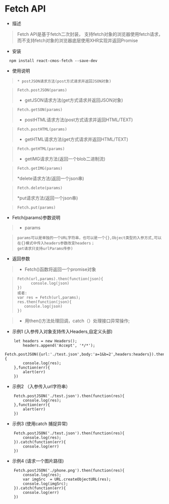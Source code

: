 # Fetch API
* 描述

> Fetch API是基于fetch二次封装，
支持fetch对象的浏览器使用fetch请求，而不支持fetch对象的浏览器底层使用XHR实现并返回Promise

* 安装

```
  npm install react-cmos-fetch --save-dev
```
* 使用说明


>```
>* postJSON请求方法(post方式请求并返回JSON对象)

>```
>Fetch.postJSON(params)
>```
>* getJSON请求方法(get方式请求并返回JSON对象)

>```
>Fetch.getSON(params)
>```
>* postHTML请求方法(post方式请求并返回HTML/TEXT)

>```
>Fetch.postHTML(params)
>```
>* getHTML请求方法(get方式请求并返回HTML/TEXT)

>```
>Fetch.getHTML(params)
>```
>* getIMG请求方法(返回一个blob二进制流)

>```
>Fetch.getIMG(params)
>```
>*delete请求方法(返回一个json串)

>```
>Fetch.delete(params)
>```
>*put请求方法(返回一个json串)

>```
>Fetch.put(params)
>```
* Fetch(params)参数说明

> * params

> ```
> params可以是单独的一个URL字符串，也可以是一个{},Object类型的入参方式,可以在{}模式中传入headers参数改变headers；
> get请求只支持urlParams传参)
> ```

* 返回参数

> * Fetch()函数将返回一个promise对象

> ```
> Fetch(url,params).then(function(json){
> 		console.log(json)
> })
> 或者:
> var res = Fetch(url,params);
> res.then(function(json){
> 	 console.log(json)
> })
> ```

> * 用then()方法处理回调，catch（）处理接口异常操作;

* 示例1  (入参传入对象支持传入Headers,自定义头部)

```
	let headers = new Headers();
		headers.append('Accept', '*/*');
	Fetch.postJSON({url:'./test.json',body:'a=1&b=2',headers:headers}).then(function(res){
	    console.log(res);
	},function(err){
		alert(err)
	})
```
* 示例2  （入参传入url字符串）

```
	Fetch.postJSON('./test.json').then(function(res){
	    console.log(res);
	},function(err){
		alert(err)
	})
```
* 示例3  (使用catch 捕捉异常)

```
	Fetch.postJSON('./test.json').then(function(res){
	    console.log(res);
	}).catch(function(err){
		console.log(err)
	})
```
* 示例4  (请求一个图片路径)

```
	Fetch.postJSON('./phone.png').then(function(res){
	    console.log(res);
	    var imgSrc  = URL.createObjectURL(res);
	    console.log(imgSrc);
	}).catch(function(err){
		console.log(err)
	})
```





